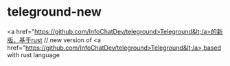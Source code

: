 # teleground-new
&lt;a href="https://github.com/InfoChatDev/teleground>Teleground&lt;/a>的新版，基于rust // new version of &lt;a href="https://github.com/InfoChatDev/teleground>Teleground&lt;/a>,based with rust language
